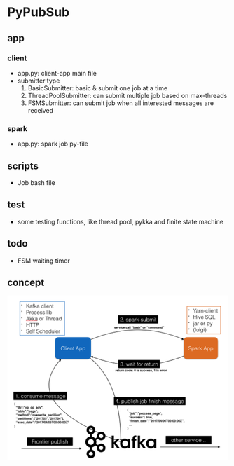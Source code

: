# PyPubSub

## app
### client
* app.py: client-app main file
* submitter type
  1. BasicSubmitter: basic & submit one job at a time
  2. ThreadPoolSubmitter: can submit multiple job based on max-threads
  3. FSMSubmitter: can submit job when all interested messages are received

### spark
* app.py: spark job py-file

## scripts
* Job bash file

## test
* some testing functions, like thread pool, pykka and finite state machine

## todo
* FSM waiting timer

## concept
![Batch-ETL Service](img/batch-etl-service.png)
